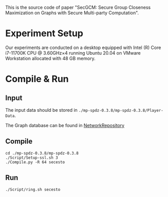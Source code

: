 This is the source code of paper "SecGCM: Secure Group Closeness Maximization on Graphs with Secure Multi-party Computation".

# Experiment Setup

Our experiments are conducted on a desktop equipped with Intel (R) Core i7-11700K CPU @ 3.60GHz×4 running Ubuntu 20.04 on VMware Workstation allocated with 48 GB memory.

# Compile & Run

## Input

The input data should be stored in `./mp-spdz-0.3.8/mp-spdz-0.3.8/Player-Data`.

The Graph database can be found in [NetworkRepository](https://networkrepository.com/)

## Compile

```
cd ./mp-spdz-0.3.8/mp-spdz-0.3.8
./Script/Setup-ssl.sh 3
./Compile.py -R 64 secesto
```

## Run

```
./Script/ring.sh secesto
```

